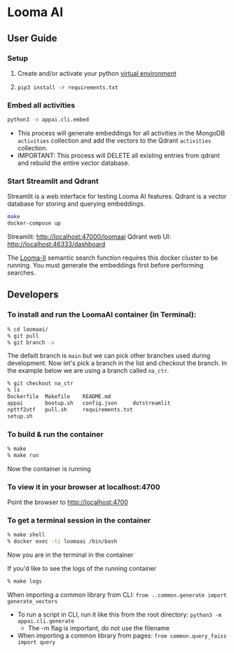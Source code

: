 # Looma AI

## User Guide

### Setup
1. Create and/or activate your python [virtual environment](https://docs.python.org/3/library/venv.html)

2. `
pip3 install -r requirements.txt
`

### Embed all activities
```bash
python3 -m appai.cli.embed 
```
* This process will generate embeddings for all activities in the MongoDB `activities` collection and add the vectors to the Qdrant `activities` collection.
* IMPORTANT: This process will DELETE all existing entries from qdrant and rebuild the entire vector database.

### Start Streamlit and Qdrant
Streamlit is a web interface for testing Looma AI features. Qdrant is a vector database for storing and querying embeddings.
```bash
make
docker-compose up
```

Streamlit: [http://localhost:47000/loomaai](http://localhost:47000/loomaai)
Qdrant web UI: [http://localhost:46333/dashboard](http://localhost:46333/dashboard)

The [Looma-II](https://github.com/looma/Looma-II) semantic search function requires this docker cluster to be running. You must generate the embeddings first before performing searches.

## Developers

### To install and run the LoomaAI container (in Terminal):

```bash
% cd loomaai/
% git pull
% git branch -a
```
The defailt branch is `main` but we can pick other branches used during development. 
Now let's pick a branch in the list and checkout the branch. In the example below we are
using a branch called `na_ctr`. 

```bash
% git checkout na_ctr
% ls
Dockerfile  Makefile    README.md
appai       bootup.sh   config.json     dotstreamlit
npttf2utf   pull.sh     requirements.txt
setup.sh

```

### To build & run the container
```bash
% make
% make run
```
Now the container is running

### To view it in your browser at localhost:4700

Point the browser to [http://localhost:4700](http://localhost:4700)

### To get a terminal session in the container
```bash
% make shell
% docker exec -ti loomaai /bin/bash
```
Now you are in the terminal in the container

If you'd like to see the logs of the running container 
```bash
% make logs
```

When importing a common library from CLI: `from ..common.generate import generate_vectors`
* To run a script in CLI, run it like this from the root directory: `python3 -m appai.cli.generate`
  * The -m flag is important, do not use the filename
* When importing a common library from pages: `from common.query_faiss import query`
